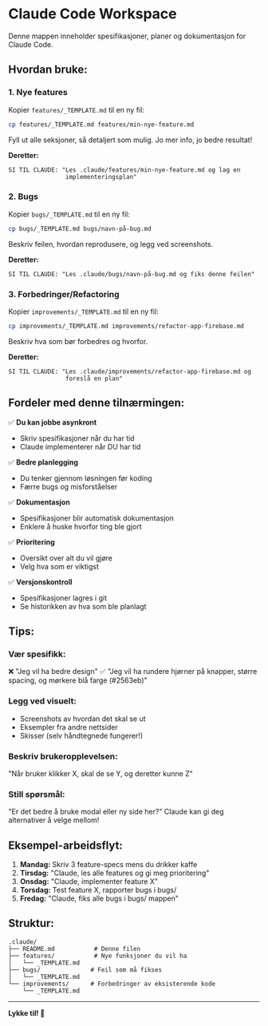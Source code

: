 # Claude Code Workspace

Denne mappen inneholder spesifikasjoner, planer og dokumentasjon for Claude Code.

## Hvordan bruke:

### 1. Nye features
Kopier `features/_TEMPLATE.md` til en ny fil:
```bash
cp features/_TEMPLATE.md features/min-nye-feature.md
```

Fyll ut alle seksjoner, så detaljert som mulig. Jo mer info, jo bedre resultat!

**Deretter:**
```
SI TIL CLAUDE: "Les .claude/features/min-nye-feature.md og lag en
                implementeringsplan"
```

### 2. Bugs
Kopier `bugs/_TEMPLATE.md` til en ny fil:
```bash
cp bugs/_TEMPLATE.md bugs/navn-på-bug.md
```

Beskriv feilen, hvordan reprodusere, og legg ved screenshots.

**Deretter:**
```
SI TIL CLAUDE: "Les .claude/bugs/navn-på-bug.md og fiks denne feilen"
```

### 3. Forbedringer/Refactoring
Kopier `improvements/_TEMPLATE.md` til en ny fil:
```bash
cp improvements/_TEMPLATE.md improvements/refactor-app-firebase.md
```

Beskriv hva som bør forbedres og hvorfor.

**Deretter:**
```
SI TIL CLAUDE: "Les .claude/improvements/refactor-app-firebase.md og
                foreslå en plan"
```

## Fordeler med denne tilnærmingen:

✅ **Du kan jobbe asynkront**
   - Skriv spesifikasjoner når du har tid
   - Claude implementerer når DU har tid

✅ **Bedre planlegging**
   - Du tenker gjennom løsningen før koding
   - Færre bugs og misforståelser

✅ **Dokumentasjon**
   - Spesifikasjoner blir automatisk dokumentasjon
   - Enklere å huske hvorfor ting ble gjort

✅ **Prioritering**
   - Oversikt over alt du vil gjøre
   - Velg hva som er viktigst

✅ **Versjonskontroll**
   - Spesifikasjoner lagres i git
   - Se historikken av hva som ble planlagt

## Tips:

### Vær spesifikk:
❌ "Jeg vil ha bedre design"
✅ "Jeg vil ha rundere hjørner på knapper, større spacing, og mørkere blå farge (#2563eb)"

### Legg ved visuelt:
- Screenshots av hvordan det skal se ut
- Eksempler fra andre nettsider
- Skisser (selv håndtegnede fungerer!)

### Beskriv brukeropplevelsen:
"Når bruker klikker X, skal de se Y, og deretter kunne Z"

### Still spørsmål:
"Er det bedre å bruke modal eller ny side her?"
Claude kan gi deg alternativer å velge mellom!

## Eksempel-arbeidsflyt:

1. **Mandag:** Skriv 3 feature-specs mens du drikker kaffe
2. **Tirsdag:** "Claude, les alle features og gi meg prioritering"
3. **Onsdag:** "Claude, implementer feature X"
4. **Torsdag:** Test feature X, rapporter bugs i bugs/
5. **Fredag:** "Claude, fiks alle bugs i bugs/ mappen"

## Struktur:

```
.claude/
├── README.md           # Denne filen
├── features/           # Nye funksjoner du vil ha
│   └── _TEMPLATE.md
├── bugs/              # Feil som må fikses
│   └── _TEMPLATE.md
└── improvements/      # Forbedringer av eksisterende kode
    └── _TEMPLATE.md
```

---

**Lykke til! 🚀**
